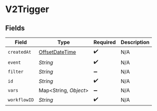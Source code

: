 # V2Trigger


## Fields

| Field                                                                                     | Type                                                                                      | Required                                                                                  | Description                                                                               |
| ----------------------------------------------------------------------------------------- | ----------------------------------------------------------------------------------------- | ----------------------------------------------------------------------------------------- | ----------------------------------------------------------------------------------------- |
| `createdAt`                                                                               | [OffsetDateTime](https://docs.oracle.com/javase/8/docs/api/java/time/OffsetDateTime.html) | :heavy_check_mark:                                                                        | N/A                                                                                       |
| `event`                                                                                   | *String*                                                                                  | :heavy_check_mark:                                                                        | N/A                                                                                       |
| `filter`                                                                                  | *String*                                                                                  | :heavy_minus_sign:                                                                        | N/A                                                                                       |
| `id`                                                                                      | *String*                                                                                  | :heavy_check_mark:                                                                        | N/A                                                                                       |
| `vars`                                                                                    | Map<String, *Object*>                                                                     | :heavy_minus_sign:                                                                        | N/A                                                                                       |
| `workflowID`                                                                              | *String*                                                                                  | :heavy_check_mark:                                                                        | N/A                                                                                       |